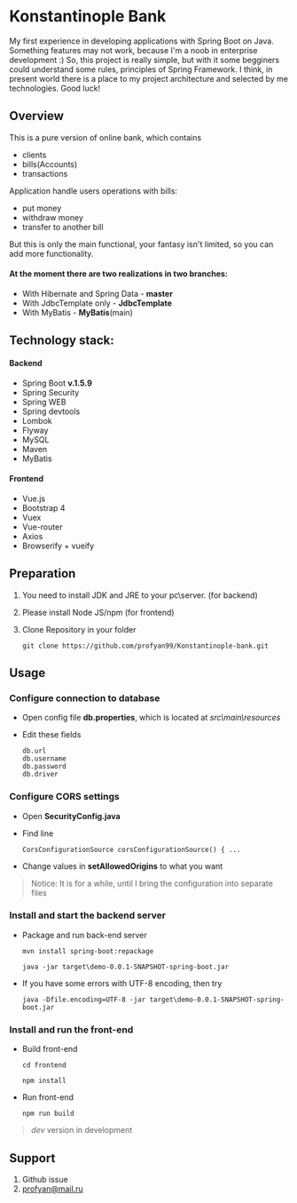 # Konstantinople Bank #
My first experience in developing applications with Spring Boot on Java.
Something features may not work, because I'm a noob in enterprise development :) 
So, this project is really simple, but with it some begginers could understand some rules, 
principles of Spring Framework. I think, in present world there is a place to my project architecture 
and selected by me technologies. Good luck!


## Overview

This is a pure version of online bank, which contains
* clients
* bills(Accounts)
* transactions

Application handle users operations with bills:
* put money
* withdraw money
* transfer to another bill

But this is only the main functional, your fantasy isn't limited, so you can add more functionality.

#### At the moment there are two realizations in two branches:

* With Hibernate and Spring Data - **master**
* With JdbcTemplate only - **JdbcTemplate**
* With MyBatis - **MyBatis**(main)

## Technology stack:  ###
#### Backend
* Spring Boot **v.1.5.9**
* Spring Security
* Spring WEB
* Spring devtools
* Lombok
* Flyway
* MySQL 
* Maven
* MyBatis

#### Frontend
* Vue.js
* Bootstrap 4
* Vuex
* Vue-router
* Axios
* Browserify + vueify

## Preparation

1. You need to install JDK and JRE to your pc\server. (for backend)
2. Please install Node JS/npm (for frontend)
3. Clone Repository in your folder 

       git clone https://github.com/profyan99/Konstantinople-bank.git

## Usage

### Configure connection to database

* Open config file **db.properties**, which is located at *src\main\resources*
* Edit these fields
  
      db.url
      db.username
      db.password
      db.driver
            
### Configure CORS settings

* Open **SecurityConfig.java**
* Find line 
  
      CorsConfigurationSource corsConfigurationSource() { ...
      
* Change values in **setAllowedOrigins** to what you want


>  Notice: It is for a while, until I bring the configuration into separate files

### Install and start the backend server
* Package and run back-end server

      mvn install spring-boot:repackage
    
      java -jar target\demo-0.0.1-SNAPSHOT-spring-boot.jar

* If you have some errors with UTF-8 encoding, then try

      java -Dfile.encoding=UTF-8 -jar target\demo-0.0.1-SNAPSHOT-spring-boot.jar
      
### Install and run the front-end
* Build front-end 

      cd frontend
      
      npm install

* Run front-end

      npm run build

> *dev* version in development

## Support

1. Github issue
2. profyan@mail.ru
